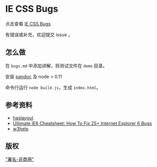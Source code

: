 # IE CSS Bugs

点击查看 [IE CSS Bugs](https://yanxyz.github.io/css-ie-bugs)

有错误或补充，欢迎提交 issue 。

## 怎么做

在 `bugs.md` 中添加讲解，将测试文件在 `demo` 目录。

安装 [pandoc](http://johnmacfarlane.net/pandoc/) 及 node > 0.11

命令行运行 `node build.js`，生成 `index.html`。


## 参考资料

- [haslayout](http://haslayout.net)
- [Ultimate IE6 Cheatsheet: How To Fix 25+ Internet Explorer 6 Bugs](http://www.virtuosimedia.com/dev/css/ultimate-ie6-cheatsheet-how-to-fix-25-internet-explorer-6-bugs)
- [w3help](http://w3help.org/zh-cn/causes/)

## 版权

["署名-非商用"](http://creativecommons.org/licenses/by-nc/4.0/)


